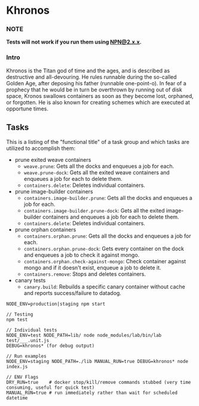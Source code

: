 # Khronos

### NOTE

**Tests will not work if you run them using NPN@2.x.x.**

### Intro

Khronos is the Titan god of time and the ages, and is described as destructive and all-devouring. He rules runnable during the so-called Golden Age, after deposing his father (runnable one-point-o). In fear of a prophecy that he would be in turn be overthrown by running out of disk space, Kronos swallows containers as soon as they become lost, orphaned, or forgotten. He is also known for creating schemes which are executed at opportune times.

## Tasks

This is a listing of the "functional title" of a task group and which tasks are utilized to accomplish them:

- prune exited weave containers
  - `weave.prune`: Gets all the docks and enqueues a job for each.
  - `weave.prune-dock`: Gets all the exited weave containers and enqueues a job for each to delete them.
  - `containers.delete`: Deletes individual containers.
- prune image-builder containers
  - `containers.image-builder.prune`: Gets all the docks and enqueues a job for each.
  - `containers.image-builder.prune-dock`: Gets all the exited image-builder containers and enqueues a job for each to delete them.
  - `containers.delete`: Deletes individual containers.
- prune orphan containers
  - `containers.orphan.prune`: Gets all the docks and enqueues a job for each.
  - `containers.orphan.prune-dock`: Gets every container on the dock and enqueues a job to check it against mongo.
  - `containers.orphan.check-against-mongo`: Check container against mongo and if it doesn't exist, enqueue a job to delete it.
  - `containers.remove`: Stops and deletes containers.
- canary tests
  - `canary.build`: Rebuilds a specific canary container without cache and reports success/failure to datadog.

```
NODE_ENV=production|staging npm start

// Testing
npm test

// Individual tests
NODE_ENV=test NODE_PATH=lib/ node node_modules/lab/bin/lab test/___.unit.js
DEBUG=khronos* (for debug output)

// Run examples
NODE_ENV=staging NODE_PATH=./lib MANUAL_RUN=true DEBUG=khronos* node index.js

// ENV Flags
DRY_RUN=true    # docker stop/kill/remove commands stubbed (very time consuming, useful for quick test)
MANUAL_RUN=true # run immediately rather than wait for scheduled datetime
```



